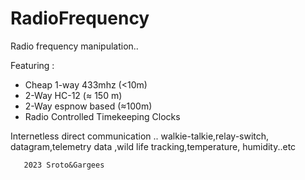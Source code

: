 # RadioFrequency
Radio frequency manipulation..

Featuring :

- Cheap 1-way 433mhz (<10m)
- 2-Way HC-12 (≈ 150 m)
- 2-Way espnow based (≈100m)
- Radio Controlled Timekeeping Clocks

Internetless direct communication .. walkie-talkie,relay-switch,
datagram,telemetry data ,wild life tracking,temperature, humidity..etc







       2023 Sroto&Gargees 
